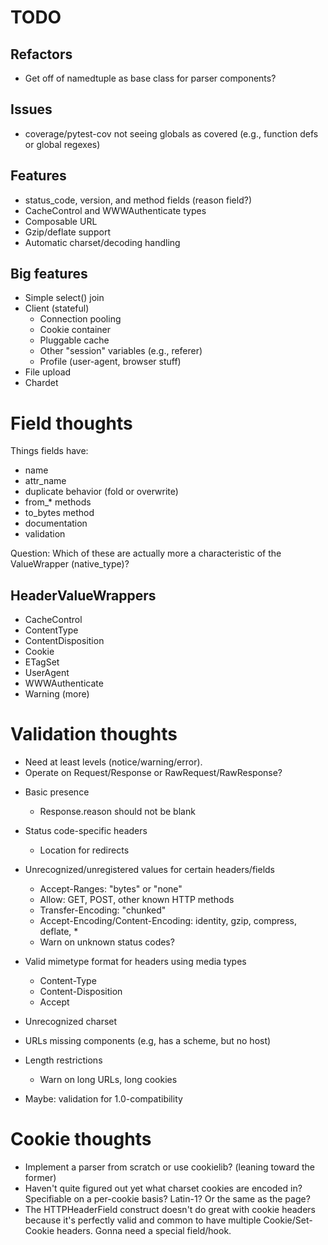 # TODO

## Refactors

- Get off of namedtuple as base class for parser components?

## Issues

- coverage/pytest-cov not seeing globals as covered (e.g., function
  defs or global regexes)

## Features

- status_code, version, and method fields (reason field?)
- CacheControl and WWWAuthenticate types
- Composable URL
- Gzip/deflate support
- Automatic charset/decoding handling

## Big features

- Simple select() join
- Client (stateful)
  - Connection pooling
  - Cookie container
  - Pluggable cache
  - Other "session" variables (e.g., referer)
  - Profile (user-agent, browser stuff)
- File upload
- Chardet


# Field thoughts

Things fields have:

* name
* attr_name
* duplicate behavior (fold or overwrite)
* from_* methods
* to_bytes method
* documentation
* validation

Question: Which of these are actually more a characteristic of the ValueWrapper (native_type)?

## HeaderValueWrappers

- CacheControl
- ContentType
- ContentDisposition
- Cookie
- ETagSet
- UserAgent
- WWWAuthenticate
- Warning
(more)


# Validation thoughts

- Need at least levels (notice/warning/error).
- Operate on Request/Response or RawRequest/RawResponse?

* Basic presence
  * Response.reason should not be blank
* Status code-specific headers
  * Location for redirects
* Unrecognized/unregistered values for certain headers/fields
  * Accept-Ranges: "bytes" or "none"
  * Allow: GET, POST, other known HTTP methods
  * Transfer-Encoding: "chunked"
  * Accept-Encoding/Content-Encoding: identity, gzip, compress, deflate, *
  * Warn on unknown status codes?
* Valid mimetype format for headers using media types
  * Content-Type
  * Content-Disposition
  * Accept
* Unrecognized charset
* URLs missing components (e.g, has a scheme, but no host)
* Length restrictions
  * Warn on long URLs, long cookies

* Maybe: validation for 1.0-compatibility


# Cookie thoughts

- Implement a parser from scratch or use cookielib? (leaning toward the former)
- Haven't quite figured out yet what charset cookies are encoded in?
  Specifiable on a per-cookie basis? Latin-1? Or the same as the page?
- The HTTPHeaderField construct doesn't do great with cookie headers
  because it's perfectly valid and common to have multiple Cookie/Set-Cookie
  headers. Gonna need a special field/hook.

